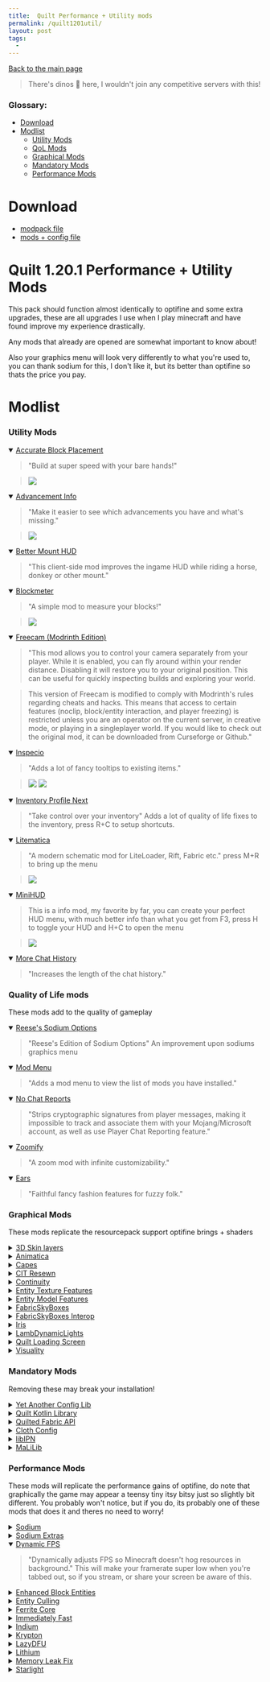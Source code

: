 ```yaml
---
title:  Quilt Performance + Utility mods
permalink: /quilt1201util/
layout: post
tags:
  - 
---
```

[Back to the main page](/quilt1201)

<blockquote>
There's dinos 🦕 here, I wouldn't join any competitive servers with this!
</blockquote>

### Glossary:

+ [Download](#download)
+ [Modlist](#modlist)
	+ [Utility Mods](#utility-mods)
	+ [QoL Mods](#quality-of-life-mods)
	+ [Graphical Mods](#graphical-mods)	
	+ [Mandatory Mods](#mandatory-mods)
	+ [Performance Mods](#performance-mods)

# Download

+ [modpack file]() 
+ [mods + config file]()	

# Quilt 1.20.1 Performance + Utility Mods
This pack should function almost identically to optifine and some extra upgrades, these are all upgrades I use when I play minecraft and have found improve my experience drastically. 

Any mods that already are opened are somewhat important to know about!

Also your graphics menu will look very differently to what you're used to, you can thank sodium for this, I don't like it, but its better than optifine so thats the price you pay.

# Modlist

### Utility Mods

<details open>
<summary><a href="https://github.com/hschwar/AccurateBlockPlacement-Reborn" target="_blank">Accurate Block Placement</a></summary>
<blockquote>
"Build at super speed with your bare hands!"
</blockquote>

<blockquote>
<img src="https://cdn-raw.modrinth.com/data/kzwxhsjp/images/94a4de623aca8c5afdc07edca76ed663127d93b2.gif" />
</blockquote>
</details>

<details open>
<summary><a href="https://github.com/gbl/AdvancementInfo" target="_blank">Advancement Info</a></summary>
<blockquote>
"Make it easier to see which advancements you have and what's missing."
</blockquote>

<blockquote>
<img src="https://media.forgecdn.net/attachments/309/457/screenshot_2020-08-22_19-50-58.png" />
</blockquote>
</details>

<details open>
<summary><a href="https://github.com/Lortseam/better-mount-hud" target="_blank">Better Mount HUD</a></summary>
<blockquote>
"This client-side mod improves the ingame HUD while riding a horse, donkey or other mount."
</blockquote>
</details>

<details open>
<summary><a href="https://github.com/ModProg/BlockMeter" target="_blank">Blockmeter</a></summary>
<blockquote>
"A simple mod to measure your blocks!"
</blockquote>

<blockquote>
<img src="https://cdn.modrinth.com/data/oGU9LXKC/images/863f04ba8e7e10da839303e37ec11b341b7f1748.png" />
</blockquote>
</details>

<details open>
<summary><a href="https://github.com/hashalite/Freecam" target="_blank">Freecam (Modrinth Edition)</a></summary>
<blockquote>
"This mod allows you to control your camera separately from your player. While it is enabled, you can fly around within your render distance. Disabling it will restore you to your original position. This can be useful for quickly inspecting builds and exploring your world.
</blockquote>

<blockquote>
This version of Freecam is modified to comply with Modrinth's rules regarding cheats and hacks. This means that access to certain features (noclip, block/entity interaction, and player freezing) is restricted unless you are an operator on the current server, in creative mode, or playing in a singleplayer world. If you would like to check out the original mod, it can be downloaded from Curseforge or Github."
</blockquote>
</details>

<details open>
<summary><a href="https://github.com/Queerbric/Inspecio" target="_blank">Inspecio</a></summary>
<blockquote>
"Adds a lot of fancy tooltips to existing items."
</blockquote>

<blockquote>
<img src="https://raw.githubusercontent.com/Queerbric/Inspecio/1.19/images/colored_shulker_box_tooltip.png" />
<img src="https://raw.githubusercontent.com/Queerbric/Inspecio/1.19/images/beehive.png" />
</blockquote>
</details>

<details open>
<summary><a href="https://github.com/blackd/Inventory-Profiles" target="_blank">Inventory Profile Next</a></summary>
<blockquote>
"Take control over your inventory"
Adds a lot of quality of life fixes to the inventory, press R+C to setup shortcuts.
</blockquote>
</details>

<details open>
<summary><a href="https://github.com/maruohon/litematica" target="_blank">Litematica</a></summary>
<blockquote>
"A modern schematic mod for LiteLoader, Rift, Fabric etc." press M+R to bring up the menu
</blockquote>

<blockquote>
<img src="https://media.forgecdn.net/attachments/274/415/2020-01-02_22.png" />
</blockquote>
</details>

<details open>
<summary><a href="https://media.forgecdn.net/attachments/257/165/2019-07-20_19.png" target="_blank">MiniHUD</a></summary>
<blockquote>
This is a info mod, my favorite by far, you can create your perfect HUD menu, with much better info than what you get from F3, press H to toggle your HUD and H+C to open the menu
</blockquote>

<blockquote>
<img src="https://media.forgecdn.net/attachments/257/165/2019-07-20_19.png" />
</blockquote>
</details>

<details open>
<summary><a href="https://github.com/JackFred2/MoreChatHistory" target="_blank">More Chat History</a></summary>
<blockquote>
"Increases the length of the chat history."
</blockquote>
</details>

### Quality of Life mods

These mods add to the quality of gameplay

<details open>
<summary><a href="https://github.com/FlashyReese/reeses-sodium-options" target="_blank">Reese's Sodium Options</a></summary>
<blockquote>
"Reese's Edition of Sodium Options"
An improvement upon sodiums graphics menu
</blockquote>
</details>

<details open>
<summary><a href="https://github.com/TerraformersMC/ModMenu" target="_blank">Mod Menu</a></summary>
<blockquote>
"Adds a mod menu to view the list of mods you have installed."
</blockquote>
</details>

<details open>
<summary><a href="https://github.com/Aizistral-Studios/No-Chat-Reports" target="_blank">No Chat Reports</a></summary>
<blockquote>
"Strips cryptographic signatures from player messages, making it impossible to track and associate them with your Mojang/Microsoft account, as well as use Player Chat Reporting feature."
</blockquote>
</details>

<details open>
<summary><a href="https://github.com/isXander/Zoomify" target="_blank">Zoomify</a></summary>
<blockquote>
"A zoom mod with infinite customizability."
</blockquote>
</details>

<details open>
<summary><a href="https://ears.unascribed.com/" target="_blank">Ears</a></summary>
<blockquote>
"Faithful fancy fashion features for fuzzy folk."
</blockquote>
</details>

### Graphical Mods

These mods replicate the resourcepack support optifine brings + shaders

<details>
<summary><a href="https://github.com/tr7zw/3d-Skin-Layers" target="_blank">3D Skin layers</a></summary>
<blockquote>
"Renders the player skin layer in 3d"
</blockquote>
</details>

<details>
<summary><a href="https://github.com/FoundationGames/Animatica" target="_blank">Animatica</a></summary>
<blockquote>
"Allow for animating more game textures using the MCPatcher/OptiFine animation format"
</blockquote>
</details>

<details>
<summary><a href="https://github.com/CaelTheColher/Capes" target="_blank">Capes</a></summary>
<blockquote>
"A mod that lets you use capes from Optifine, LabyMod, Cosmetica, Wynntils, Capes++, and the MinecraftCapes Mod."
</blockquote>
</details>

<details>
<summary><a href="https://github.com/SHsuperCM/CITResewn/tree/docs" target="_blank">CIT Resewn</a></summary>
<blockquote>
"Re-implements MCPatcher's CIT"
</blockquote>
</details>

<details>
<summary><a href="https://github.com/PepperCode1/Continuity" target="_blank">Continuity</a></summary>
<blockquote>
"Continuity is a Fabric mod built around modern APIs to allow for the most efficient connected textures experience possible. It is designed to provide full Optifine parity for all resource packs that use the Optifine CTM format. Continuity also supports Optifine-format emissive textures for block and item models."
</blockquote>
</details>

<details>
<summary><a href="https://github.com/Traben-0/Entity_Texture_Features" target="_blank">Entity Texture Features</a></summary>
<blockquote>
"Adds support for resource-pack driven features for entity textures including some OptiFine features.
Supports OptiFine: Random & Custom textures, Emissive textures.
With more features such as: Blinking textures"
</blockquote>
</details>

<details>
<summary><a href="https://github.com/Traben-0/Entity_Model_Features" target="_blank">Entity Model Features</a></summary>
<blockquote>
"This is an expansion of the ETF mod, it adds support for OptiFine format Custom Entity Model (CEM) resource packs.
While still allowing you to disable this to use a different model mod :)"
</blockquote>
</details>

<details>
<summary><a href="https://github.com/AMereBagatelle/fabricskyboxes" target="_blank">FabricSkyBoxes</a></summary>
<blockquote>
"Adds custom skybox support to MC"
</blockquote>
</details>

<details>
<summary><a href="https://github.com/FlashyReese/fabricskyboxes-interop" target="_blank">FabricSkyBoxes Interop</a></summary>
<blockquote>
"FabricSkyBoxes Interoperability for MCPatcher/OptiFine Skies"
</blockquote>
</details>

<details>
<summary><a href="https://github.com/IrisShaders/Iris" target="_blank">Iris</a></summary>
<blockquote>
"A modern shaders mod for Minecraft intended to be compatible with existing OptiFine shader packs"
</blockquote>
</details>

<details>
<summary><a href="https://github.com/LambdAurora/LambDynamicLights" target="_blank">LambDynamicLights </a></summary>
<blockquote>
"Adds dynamic lights to the game."
</blockquote>
</details>

<details>
<summary><a href="https://github.com/emmods/quilt_loading_screen" target="_blank">Quilt Loading Screen</a></summary>
<blockquote>
"Makes the Minecraft loading screen have QuiltMC patches"
</blockquote>
</details>

<details>
<summary><a href="https://github.com/PinkGoosik/visuality" target="_blank">Visuality</a></summary>
<blockquote>
"Little visual improvements by adding a bunch of new particles."
</blockquote>
</details>

### Mandatory Mods

Removing these may break your installation!

<details>
<summary><a href="https://docs.isxander.dev/yet-another-config-lib" target="_blank">Yet Another Config Lib</a></summary>
<blockquote>
"Primarily, YACL is a config screen generator which covers creating a user friendly GUI in Minecraft to allow users to configure their mods easily. It also provides a separate config API to easily save and load fields for you with little to no effort."
</blockquote>
</details>

<details>
<summary><a href="https://modrinth.com/mod/qkl" target="_blank">Quilt Kotlin Library</a></summary>
<blockquote>
"Quilt Kotlin Libraries is Quilt's official Kotlin wrappers for QSL and Minecraft. It also bundles the Kotlin StdLib, and some Kotlinx libraries."
</blockquote>
</details>

<details>
<summary><a href="https://modrinth.com/mod/qsl" target="_blank">Quilted Fabric API</a></summary>
<blockquote>
"Essential standard libraries for the Quilt ecosystem. QSL gives modders Quilt-exclusive tools to add new and exciting features to their mods, while Quilted Fabric API provides compatibility with Fabric mods that use the Fabric API."
</blockquote>
</details>

<details>
<summary><a href="https://modrinth.com/mod/cloth-config" target="_blank">Cloth Config</a></summary>
<blockquote>
"Cloth Config API is a config screen api."
</blockquote>
</details>

<details>
<summary><a href="https://github.com/blackd/Inventory-Profiles" target="_blank">libIPN</a></summary>
<blockquote>
"Inventory Profiles Next GUI Library"
</blockquote>
</details>

<details>
<summary><a href="https://github.com/maruohon/malilib" target="_blank">MaLiLib</a></summary>
<blockquote>
"A library mod required by masa's client-side mods"
</blockquote>
</details>

### Performance Mods

These mods will replicate the performance gains of optifine, do note that graphically the game may appear a teensy tiny itsy bitsy just so slightly bit different. You probably won't notice, but if you do, its probably one of these mods that does it and theres no need to worry!

<details>
<summary><a href="https://github.com/CaffeineMC/sodium-fabric" target="_blank">Sodium</a></summary>
<blockquote>
"Sodium is a free and open-source optimization mod for the Minecraft client which improves frame rates and reduces micro-stutter while fixing many graphical issues in Minecraft."
</blockquote>
</details>

<details>
<summary><a href="https://github.com/FlashyReese/sodium-extra-fabric" target="_blank">Sodium Extras</a></summary>
<blockquote>
"Features that shouldn't be in Sodium."
</blockquote>
This adds optifine graphical options that you may like.
</details>

<details open>
<summary><a href="https://github.com/juliand665/Dynamic-FPS" target="_blank">Dynamic FPS</a></summary>
<blockquote>
"Dynamically adjusts FPS so Minecraft doesn't hog resources in background."
This will make your framerate super low when you're tabbed out, so if you stream, or share your screen be aware of this.
</blockquote>
</details>

<details>
<summary><a href="https://github.com/FoundationGames/EnhancedBlockEntities" target="_blank">Enhanced Block Entities</a></summary>
<blockquote>
"Optimize and customize block entity rendering with a more modern approach."
</blockquote>
</details>

<details>
<summary><a href="https://github.com/tr7zw/EntityCulling-Fabric" target="_blank">Entity Culling</a></summary>
<blockquote>
"This mod uses async path-tracing to hide Tiles/Entities that are not visible."
</blockquote>
</details>

<details>
<summary><a href="https://github.com/malte0811/FerriteCore" target="_blank">Ferrite Core</a></summary>
<blockquote>
"Reduces memory usage"
</blockquote>
</details>

<details>
<summary><a href="https://github.com/RaphiMC/ImmediatelyFast" target="_blank">Immediately Fast</a></summary>
<blockquote>
"Speed up and optimize immediate mode rendering in Minecraft"
</blockquote>
</details>

<details>
<summary><a href="https://github.com/comp500/Indium" target="_blank">Indium</a></summary>
<blockquote>
"Sodium addon providing support for the Fabric Rendering API, based on Indigo"
</blockquote>
</details>

<details>
<summary><a href="https://github.com/astei/krypton" target="_blank">Krypton</a></summary>
<blockquote>
"A Fabric mod that optimizes the Minecraft networking stack and entity tracker."
</blockquote>
</details>

<details>
<summary><a href="https://github.com/astei/lazydfu" target="_blank">LazyDFU</a></summary>
<blockquote>
"Makes DataFixerUpper more lazy"
</blockquote>
</details>

<details>
<summary><a href="https://github.com/CaffeineMC/lithium-fabric" target="_blank">Lithium</a></summary>
<blockquote>
"Lithium is a free and open-source optimization mod for Minecraft which makes a wide range of performance improvements to the game."
</blockquote>
</details>

<details>
<summary><a href="https://github.com/fxmorin/memoryleakfix" target="_blank">Memory Leak Fix</a></summary>
<blockquote>
"A mod which fixes multiple memory leaks, both client-side & server-side"
</blockquote>
</details>

<details>
<summary><a href="https://github.com/PaperMC/Starlight" target="_blank">Starlight</a></summary>
<blockquote>
"Rewrites the light engine to fix lighting performance and lighting errors"
</blockquote>
</details>

